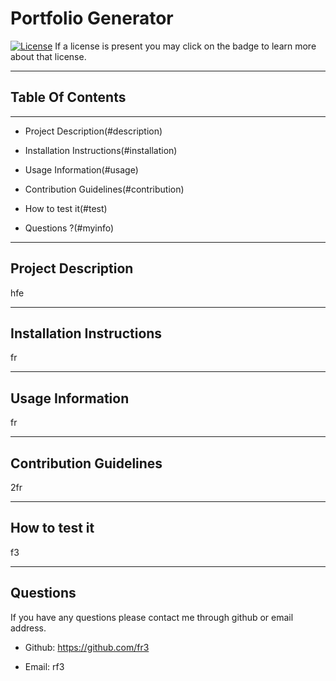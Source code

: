 # Portfolio Generator 
[![License](https://img.shields.io/badge/License-BSD%203--Clause-blue.svg)](https://opensource.org/licenses/BSD-3-Clause) If a license is present you may click on the badge to learn more about that license.

---
## Table Of Contents
---
* Project Description(#description)

* Installation Instructions(#installation)

* Usage Information(#usage)

* Contribution Guidelines(#contribution)

* How to test it(#test)

* Questions ?(#myinfo)

---

<a id="description"></a>
## Project Description
hfe

---

<a id="installation"></a>
## Installation Instructions
fr

---

<a id="usage"></a>
## Usage Information
fr

---

<a id="contribution"></a>
## Contribution Guidelines
2fr

---

<a id="test"></a>
## How to test it
f3

---

<a id="myinfo"></a>
## Questions
If you have any questions please contact me through github or email address. 
- Github: https://github.com/fr3

- Email: rf3
  
